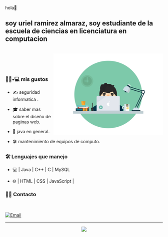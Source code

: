 hola👋<h2> soy uriel ramirez almaraz, soy estudiante de la escuela de ciencias en licenciatura en computacion </h2>

<br/>

<img src="https://github.com/nirala69/nirala69/blob/master/70804f7e25b11f29db904f2fa7b4cd9d.gif" width="350" align='right'>

<br><br>

<h3> 👨🏻•💻 mis gustos </h3>


- ✍️ seguridad informatica .

- 🎓 saber mas sobre el diseño de paginas web.

- 🌱 java en general.

- 🛠 mantenimiento de equipos de computo.


<h3>🛠 Lenguajes que manejo</h3>


- 💻  | Java | C++ | C | MySQL

- 🌐 | HTML | CSS | JavaScript |

<!--

- 🛢 &nbsp; MySQL | MongoDB

- 🔧 &nbsp; Git | Markdown | Selenium | Tidyverse

- 🖥 &nbsp; Illustrator| Photoshop | InDesign

-->



<h3> 🤝🏻 Contacto  </h3>

<br>


<p align="center">


<a href="mailto:uriel.ramirez.almaraz@gmail.com"><img alt="Email" src="https://img.shields.io/badge/Email-uriel.ramirez.almaraz@gmail.com-blue?style=flat-square&logo=gmail"></a>

</p>


<hr>

<p align="center">
  <img align="" src="https://github-readme-stats.vercel.app/api?username=RamirezAlmarazUriel&theme=buefy&show_icons=true&hide=contribs" />
</p>
